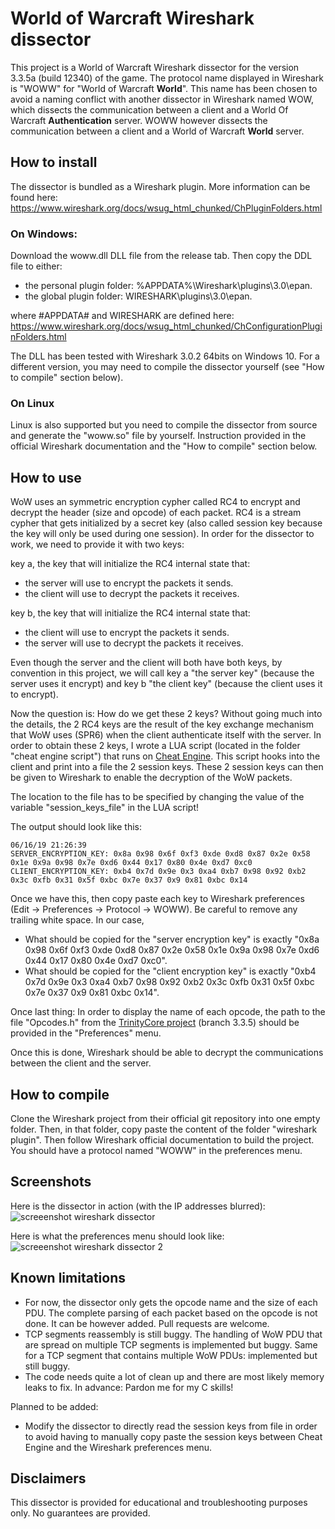 # World of Warcraft Wireshark dissector

This project is a World of Warcraft Wireshark dissector for the version 3.3.5a (build 12340) of the game. The protocol name displayed in Wireshark is "WOWW" for "World of Warcraft **World**". This name has been chosen to avoid a naming conflict with another dissector in Wireshark named WOW, which dissects the communication between a client and a World Of Warcraft **Authentication** server. WOWW however dissects the communication between a client and a World of Warcraft **World** server.

## How to install

The dissector is bundled as a Wireshark plugin. More information can be found here: https://www.wireshark.org/docs/wsug_html_chunked/ChPluginFolders.html

### On Windows:
Download the woww.dll DLL file from the release tab. Then copy the DDL file to either:

* the personal plugin folder: %APPDATA%\Wireshark\plugins\3.0\epan.
* the global plugin folder: WIRESHARK\plugins\3.0\epan. 

where #APPDATA# and WIRESHARK are defined here: https://www.wireshark.org/docs/wsug_html_chunked/ChConfigurationPluginFolders.html

The DLL has been tested with Wireshark 3.0.2 64bits on Windows 10. For a different version, you may need to compile the dissector yourself (see "How to compile" section below).

### On Linux 
Linux is also supported but you need to compile the dissector from source and generate the "woww.so" file by yourself. Instruction provided in the official Wireshark documentation and the "How to compile" section below. 

## How to use

WoW uses an symmetric encryption cypher called RC4 to encrypt and decrypt the header (size and opcode) of each packet. RC4 is a stream cypher that gets initialized by a secret key (also called session key because the key will only be used during one session). In order for the dissector to work, we need to provide it with two keys:

key a, the key that will initialize the RC4 internal state that:

* the server will use to encrypt the packets it sends. 
* the client will use to decrypt the packets it receives.

key b, the key that will initialize the RC4 internal state that:

* the client will use to encrypt the packets it sends.
* the server will use to decrypt the packets it receives. 

Even though the server and the client will both have both keys, by convention in this project, we will call key a "the server key" (because the server uses it encrypt) and key b "the client key" (because the client uses it to encrypt).

Now the question is: How do we get these 2 keys? Without going much into the details, the 2 RC4 keys are the result of the key exchange mechanism that WoW uses (SPR6) when the client authenticate itself with the server. In order to obtain these 2 keys, I wrote a LUA script (located in the folder "cheat engine script") that runs on [Cheat Engine](https://github.com/cheat-engine/cheat-engine). This script hooks into the client and print into a file the 2 session keys. These 2 session keys can then be given to Wireshark to enable the decryption of the WoW packets. 

The location to the file has to be specified by changing the value of the variable "session\_keys\_file" in the LUA script!

The output should look like this:
```
06/16/19 21:26:39
SERVER_ENCRYPTION_KEY: 0x8a 0x98 0x6f 0xf3 0xde 0xd8 0x87 0x2e 0x58 0x1e 0x9a 0x98 0x7e 0xd6 0x44 0x17 0x80 0x4e 0xd7 0xc0 
CLIENT_ENCRYPTION_KEY: 0xb4 0x7d 0x9e 0x3 0xa4 0xb7 0x98 0x92 0xb2 0x3c 0xfb 0x31 0x5f 0xbc 0x7e 0x37 0x9 0x81 0xbc 0x14 
```

Once we have this, then copy paste each key to Wireshark preferences (Edit → Preferences -> Protocol -> WOWW). Be careful to remove any trailing white space. In our case,

* What should be copied for the "server encryption key" is exactly "0x8a 0x98 0x6f 0xf3 0xde 0xd8 0x87 0x2e 0x58 0x1e 0x9a 0x98 0x7e 0xd6 0x44 0x17 0x80 0x4e 0xd7 0xc0".
* What should be copied for the "client encryption key" is exactly "0xb4 0x7d 0x9e 0x3 0xa4 0xb7 0x98 0x92 0xb2 0x3c 0xfb 0x31 0x5f 0xbc 0x7e 0x37 0x9 0x81 0xbc 0x14".

Once last thing: In order to display the name of each opcode, the path to the file "Opcodes.h" from the [TrinityCore project](https://github.com/TrinityCore/TrinityCore) (branch 3.3.5) should be provided in the "Preferences" menu. 

Once this is done, Wireshark should be able to decrypt the communications between the client and the server. 

## How to compile

Clone the Wireshark project from their official git repository into one empty folder. Then, in that folder, copy paste the content of the folder "wireshark plugin". Then follow Wireshark official documentation to build the project. You should have a protocol named "WOWW" in the preferences menu.

## Screenshots

Here is the dissector in action (with the IP addresses blurred):
![screeenshot wireshark dissector](https://user-images.githubusercontent.com/6612710/59569546-6e7c3b00-908b-11e9-92d0-4038ec53ff5e.png)

Here is what the preferences menu should look like:
![screeenshot wireshark dissector 2](https://user-images.githubusercontent.com/6612710/59569550-776d0c80-908b-11e9-8815-db929f755557.png)

## Known limitations

- For now, the dissector only gets the opcode name and the size of each PDU. The complete parsing of each packet based on the opcode is not done. It can be however added. Pull requests are welcome.
- TCP segments reassembly is still buggy. The handling of WoW PDU that are spread on multiple TCP segments is implemented but buggy. Same for a TCP segment that contains multiple WoW PDUs: implemented but still buggy.
- The code needs quite a lot of clean up and there are most likely memory leaks to fix. In advance: Pardon me for my C skills!

Planned to be added:

- Modify the dissector to directly read the session keys from file in order to avoid having to manually copy paste the session keys between Cheat Engine and the Wireshark preferences menu.

## Disclaimers

This dissector is provided for educational and troubleshooting purposes only. No guarantees are provided.
